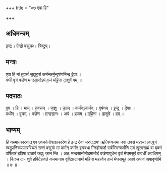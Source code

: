 +++
title = "०७ एवा हि"

+++
## अधिमन्त्रम्
इन्द्रः। ऐन्द्रो वसुक्रः। त्रिष्टुप्।

## मन्त्रः
ए॒वा हि मां त॒वसं॑ ज॒ज्ञुरु॒ग्रं कर्म॑न्कर्म॒न्वृष॑णमिन्द्र दे॒वाः ।  
वधीं॑ वृ॒त्रं वज्रे॑ण मन्दसा॒नोऽप॑ व्र॒जं म॑हि॒ना दा॒शुषे॑ वम् ॥

## पदपाठः
ए॒व । हि । माम् । त॒वस॑म् । ज॒ज्ञुः । उ॒ग्रम् । कर्म॑न्ऽकर्मन् । वृष॑णम् । इ॒न्द्र॒ । दे॒वाः ।  
वधी॑म् । वृ॒त्रम् । वज्रे॑ण । म॒न्द॒सा॒नः । अप॑ । व्र॒जम् । म॒हि॒ना । दा॒शुषे॑ । व॒म् ॥

## भाष्यम्
हि यस्मात्कारणात् एव एवमनेनोक्तप्रकारेण हे इन्द्र देवाः मरुददायः ऋत्विग्यजमा नवा तवसं महान्तं त्वत्पुत्रं त्वद्रूपनिरूपणावस्थितं सन्तं वसुक्रं मां कर्मन् कर्मन् वृत्रवधा ग्निहोत्रादौ सर्वस्मिन्कर्मणि उग्रं शूरमसह्यं वा वृषणं वर्षितारं हविषां दातारं जज्ञुः जान न्ति । अतः मन्दसानोमोदमानोहं वज्रेणायुधेन वृत्रं मेघमसुरं वावधीं अवधिषम् । किञ्च दा- शुषे हविर्दत्तवते यजमानाय वृष्टिप्रदानार्थं महिना महत्त्वेन व्रजं मेघसमूहं अपवं अपावं अपावृणोमि ॥ ७ ॥